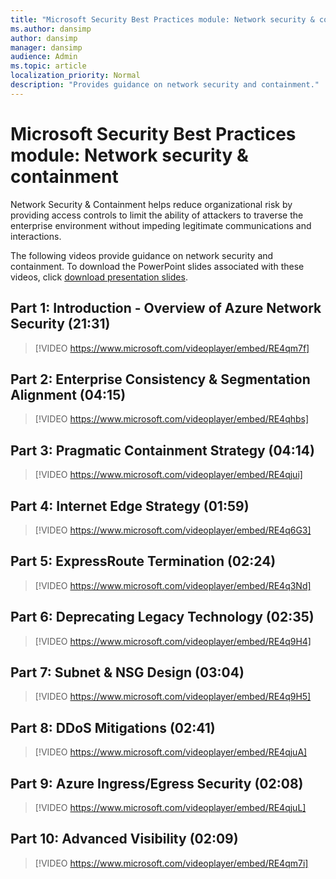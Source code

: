```yaml
---
title: "Microsoft Security Best Practices module: Network security & containment"
ms.author: dansimp
author: dansimp
manager: dansimp
audience: Admin
ms.topic: article
localization_priority: Normal
description: "Provides guidance on network security and containment."
---
```


# Microsoft Security Best Practices module: Network security & containment
Network Security & Containment helps reduce organizational risk by providing access controls to limit the ability of attackers to traverse the enterprise environment without impeding legitimate communications and interactions. 

The following videos provide guidance on network security and containment. To download the PowerPoint slides associated with these videos, click [download presentation slides](https://docs.microsoft.com/microsoft-365/downloads/security-compass-presentation.pptx).

## Part 1: Introduction - Overview of Azure Network Security (21:31)
> [!VIDEO https://www.microsoft.com/videoplayer/embed/RE4qm7f]

## Part 2: Enterprise Consistency & Segmentation Alignment (04:15)
> [!VIDEO https://www.microsoft.com/videoplayer/embed/RE4qhbs]

## Part 3: Pragmatic Containment Strategy (04:14)
> [!VIDEO https://www.microsoft.com/videoplayer/embed/RE4qjui]

## Part 4: Internet Edge Strategy (01:59)
> [!VIDEO https://www.microsoft.com/videoplayer/embed/RE4q6G3]

## Part 5: ExpressRoute Termination (02:24)
> [!VIDEO https://www.microsoft.com/videoplayer/embed/RE4q3Nd]

## Part 6: Deprecating Legacy Technology (02:35)
> [!VIDEO https://www.microsoft.com/videoplayer/embed/RE4q9H4]

## Part 7: Subnet & NSG Design (03:04)
> [!VIDEO https://www.microsoft.com/videoplayer/embed/RE4q9H5]

## Part 8: DDoS Mitigations (02:41)
> [!VIDEO https://www.microsoft.com/videoplayer/embed/RE4qjuA]

## Part 9: Azure Ingress/Egress Security (02:08)
> [!VIDEO https://www.microsoft.com/videoplayer/embed/RE4qjuL]

## Part 10: Advanced Visibility (02:09)
> [!VIDEO https://www.microsoft.com/videoplayer/embed/RE4qm7i]
